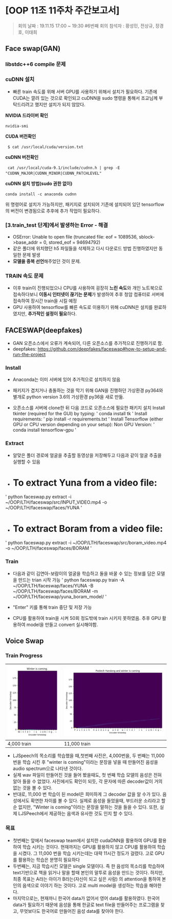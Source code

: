 # [OOP 11조 11주차 주간보고서]

> 회의 날짜 : 19.11.15 17:00 ~ 19:30 #6번째 회의 참석자 : 황성민, 전상규, 장경호, 이태희


## Face swap(GAN)

### libstdc++6 compile 문제

### cuDNN 설치

- 빠른 train 속도를 위해 서버 GPU를 사용하기 위해서 설치가 필요하다. 기존에 CUDA는 깔려 있는 것으로 확인되고 cuDNN을 sudo 명령을 통해서 조교님께 부탁드리려고 했지만 설치가 되지 않았다.

**NVIDIA 드라이버 확인**

`nvidia-smi`

**CUDA 버전확인**

` $ cat /usr/local/cuda/version.txt`

**cuDNN 버전확인**

` cat /usr/local/cuda-9.1/include/cudnn.h | grep -E "CUDNN_MAJOR|CUDNN_MINOR|CUDNN_PATCHLEVEL"`

**cuDNN 설치 방법(sudo 권한 없이)**

`conda install -c anaconda cudnn`

위 명령어로 설치가 가능하지만, 패키지로 설치되어 기존에 설치되어 있던 tensorflow의 버전이 변경됨으로 추후에 추가 작업이 필요하다.

 

### [3.train_test 단계]에서 발생하는 Error - 해결

-  OSError: Unable to open file (truncated file: eof = 1089536, sblock->base_addr = 0, stored_eof = 94694792)
  - 같은 폴더에 위치했던 h5 파일들을 삭제하고 다시 다운로드 방법 진행하였지만 동일한 문제 발생
  - **모델을 중복 선언**해주었던 것이 문제.

### TRAIN 속도 문제

- 이후 train이 진행되었으나 CPU를 사용하여 굉장히 **느린 속도**와 개인 노트북으로 접속하다보니 **이동시 인터넷이 끊기는 문제**가 발생하여 추후 청암 컴퓨터로 서버에 접속하여 장시간 train을 시킬 예정
- GPU 사용하여 tensorflow를 빠른 속도로 이용하기 위해 cuDNN은 설치를 완료하였지만, **추가적인 설정이 필요**하다.





## FACESWAP(deepfakes)

* GAN 오픈소스에서 오류가 계속되어, 다른 오픈소스를 추가적으로 진행하기로 함.
* deepfakes: https://github.com/deepfakes/faceswap#how-to-setup-and-run-the-project

### Install

* Anaconda는 이미 서버에 있어 추가적으로 설치하지 않음

* 패키지가 겹치거나 충돌하는 것을 막기 위해 GAN을 진행하던 가상환경 py364와 별개로 python version 3.6의 가상환경 py36을 새로 만듦.

* 오픈소스를 서버에 clone한 뒤 다음 코드로 오픈소스에 필요한 패키지 설치
Install tkinter (required for the GUI) by typing: ' conda install tk '
Install requirements: ' pip install -r requirements.txt '
Install Tensorflow (either GPU or CPU version depending on your setup):
Non GPU Version: ' conda install tensorflow-gpu '

### Extract

* 알맞은 폴더 경로에 얼굴을 추출할 동영상을 저장해두고 다음과 같이 얼굴 추출을 실행할 수 있음

* # To extract Yuna from a video file:
' python faceswap.py extract -i ~/OOP/LTH/faceswap/src/INPUT_VIDEO.mp4 -o ~/OOP/LTH/faceswap/faces/YUNA '

* # To extract Boram from a video file:
' python faceswap.py extract -i ~/OOP/LTH/faceswap/src/boram_video.mp4 -o ~/OOP/LTH/faceswap/faces/BORAM '

### Train

* 다음과 같이 김연아-보람이의 얼굴을 학습하고 둘을 바꿀 수 있는 정보를 담은 모델을 만드는 trian 시작 가능
' python faceswap.py train -A ~/OOP/LTH/faceswap/faces/YUNA -B ~/OOP/LTH/faceswap/faces/BORAM -m ~/OOP/LTH/faceswap/yuna_boram_model/ '

* "Enter" 키를 통해 train 중단 및 저장 가능

* CPU를 활용하여 train을 시켜 50회 정도밖에 train 시키지 못하였음. 추후 GPU 활용하여 model을 만들고 convert 실시해야함.





## Voice Swap

### Train Progress

| ![](../src/2019-11-15_17-36-26.manual.png) | ![](../src/2019-11-17_12-37-19.manual.png) |
| ------------------------------------------------------------ | ------------------------------------------------------------ |
| 4,000 train                                                  | 11,000 train                                                 |

* LJSpeech의 목소리를 학습했을 때,첫번째 사진은, 4,000번을, 두 번째는 11,000번을 학습 시킨 후 "winter is coming"이라는 문장을 넣을 때 만들어진 음성을 audio spectrum으로 나타낸 것이다.
* 실제  wav 파일이 만들어진 것을 들어 봤을때도, 첫 번째  학습 모델의 음성은 전혀 알아 들을 수 없었다.  사진에서도 확인이 되듯,  각 문자에 따른 decoder값이 거의 없는 것을 볼 수 있다.
* 반대로,  11,000 번 학습이 된 model은 희미하게 그 decoder 값을 알 수가 있다. 음성에서도 확연한 차이를 볼 수 있다. 실제로 음성을 들었을때,  부드러운 소리라고 할 순 없지만, "Winter is coming"이라는 문장을 말하는 것을 들을 수 있다. 또한, 실제 LJSPeech에서 제공하는 음색과 유사한 것도 인지 할 수 있다.

### 목표

*  첫번째는 앞에서 faceswap team에서 설치한 cudaDNN을 활용하여 GPU를 활용하여 학습 시키는 것이다. 현재까지는 GPU를 활용하지 않고 CPU를 활용하여 학습을 시켰다. 그 11,000 번을 학습 시키는데는 대략 11시간 정도가 걸렸다. 고로 GPU를 활용하는 학습은 분명히 필요하다
* 두번째는, 지금 학습시킨 모델은 single 모델이다. 즉 한 음성의 목소리를 학습하여 text기반으로 책을 읽거나 말을 할때 본인의 말투로 음성을 만드는 것이다. 하지만, 최종 목표는 A라는 아이가 B라는(자신이 되고 싶은 사람) 의  attention을 통하여 본인의 음색으로 이야기 하는 것이다. 고로 multi model을 생성하는 학습을 해야한다.
* 마지막으로는, 현재까니 한국어 data가 없어서 영어 data를 활용하였다. 한국어 data가 필요하기 때문에 음성을 통해 한글로 text file을 만들어주는 프로그램을 찾고, 무엇보다도 한국어로 만들어진 음성 data를 찾아야 한다.

